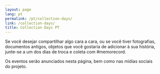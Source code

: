 ```yaml
---
layout: page
lang: pt
permalink: /pt/collection-days/
link: /collection-days/
title: Collection Days PT
---
```


Se você desejar compartilhar algo cara a cara, ou se você tiver fotografias, documentos antigos, objetos que você gostaria de adicionar à sua história, junte-se a um dos dias de troca e coleta com #memorecord.

Os eventos serão anunciados nesta página, bem como nas mídias sociais do projeto.

<!-- more -->

